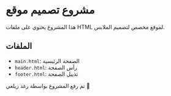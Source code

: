 # مشروع تصميم موقع
هذا المشروع يحتوي على ملفات HTML لموقع مخصص لتصميم الملابس.

## الملفات
- `main.html`: الصفحة الرئيسية
- `header.html`: رأس الصفحة
- `footer.html`: تذييل الصفحة

تم رفع المشروع بواسطة رغد زيلعي 🌸
